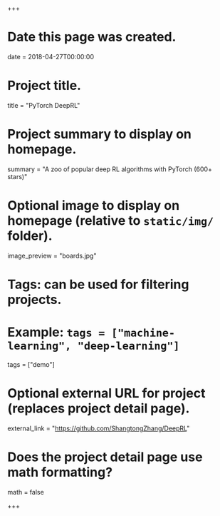 +++
# Date this page was created.
date = 2018-04-27T00:00:00

# Project title.
title = "PyTorch DeepRL"

# Project summary to display on homepage.
summary = "A zoo of popular deep RL algorithms with PyTorch (600+ stars)"

# Optional image to display on homepage (relative to `static/img/` folder).
image_preview = "boards.jpg"

# Tags: can be used for filtering projects.
# Example: `tags = ["machine-learning", "deep-learning"]`
tags = ["demo"]

# Optional external URL for project (replaces project detail page).
external_link = "https://github.com/ShangtongZhang/DeepRL"

# Does the project detail page use math formatting?
math = false

+++

